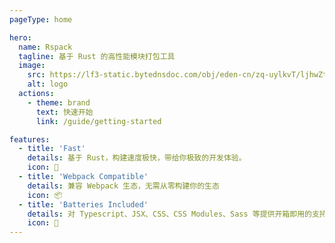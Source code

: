 ```yaml
---
pageType: home

hero:
  name: Rspack
  tagline: 基于 Rust 的高性能模块打包工具
  image:
    src: https://lf3-static.bytednsdoc.com/obj/eden-cn/zq-uylkvT/ljhwZthlaukjlkulzlp/logo-4x-01042.png
    alt: logo
  actions:
    - theme: brand
      text: 快速开始
      link: /guide/getting-started

features:
  - title: 'Fast'
    details: 基于 Rust，构建速度极快，带给你极致的开发体验。
    icon: 🚀
  - title: 'Webpack Compatible'
    details: 兼容 Webpack 生态，无需从零构建你的生态
    icon: 📦
  - title: 'Batteries Included'
    details: 对 Typescript、JSX、CSS、CSS Modules、Sass 等提供开箱即用的支持
    icon: 🎨
---
```

